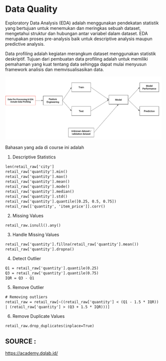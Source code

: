 # Data Quality

Exploratory Data Analysis (EDA) adalah menggunakan pendekatan statistik yang bertujuan untuk menemukan dan meringkas sebuah dataset, mengetahui struktur dan hubungan antar variabel dalam dataset. EDA merupakan proses pre-analysis baik untuk descriptive analysis maupun predictive analysis.

Data profiling adalah kegiatan merangkum dataset menggunakan statistik deskriptif. Tujuan dari pembuatan data profiling adalah untuk memiliki pemahaman yang kuat tentang data sehingga dapat mulai menyusun framework analisis  dan memvisualisasikan data.

![](images/flow.png)

Bahasan yang ada di course ini adalah

1. Descriptive Statistics
```
len(retail_raw['city']
retail_raw['quantity'].min()
retail_raw['quantity'].max()
retail_raw['quantity'].mean()
retail_raw['quantity'].mode()
retail_raw['quantity'].median()
retail_raw['quantity'].std()
retail_raw['quantity'].quantile([0.25, 0.5, 0.75])
retail_raw[['quantity', 'item_price']].corr()
```
2. Missing Values
```
retail_raw.isnull().any()
```

3. Handle Missing Values
```
retail_raw['quantity'].fillna(retail_raw['quantity'].mean())
retail_raw['quantity'].dropna()
```

4. Detect Outlier
```
Q1 = retail_raw['quantity'].quantile(0.25)
Q3 = retail_raw['quantity'].quantile(0.75)
IQR = Q3 - Q1
```

5. Remove Outlier
```
# Removing outliers
retail_raw = retail_raw[~((retail_raw['quantity'] < (Q1 - 1.5 * IQR)) | (retail_raw['quantity'] > (Q3 + 1.5 * IQR)))]
```

6. Remove Duplicate Values
```
retail_raw.drop_duplicates(inplace=True)
```

## SOURCE : 
https://academy.dqlab.id/